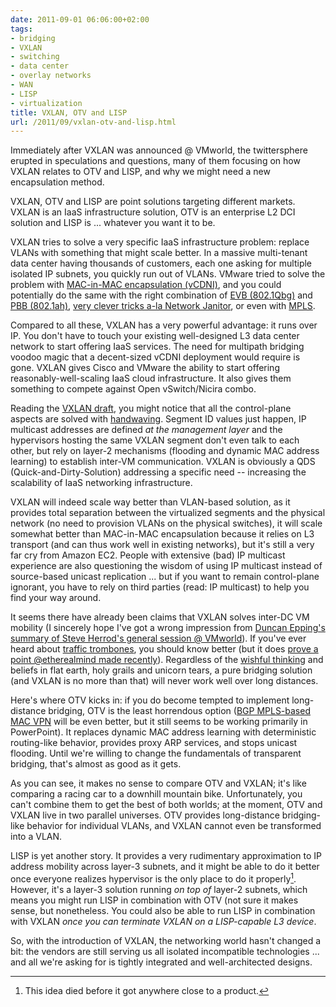 ```yaml
---
date: 2011-09-01 06:06:00+02:00
tags:
- bridging
- VXLAN
- switching
- data center
- overlay networks
- WAN
- LISP
- virtualization
title: VXLAN, OTV and LISP
url: /2011/09/vxlan-otv-and-lisp.html
---
```

Immediately after VXLAN was announced @ VMworld, the twittersphere erupted in speculations and questions, many of them focusing on how VXLAN relates to OTV and LISP, and why we might need a new encapsulation method.

VXLAN, OTV and LISP are point solutions targeting different markets. VXLAN is an IaaS infrastructure solution, OTV is an enterprise L2 DCI solution and LISP is \... whatever you want it to be.
<!--more-->
VXLAN tries to solve a very specific IaaS infrastructure problem: replace VLANs with something that might scale better. In a massive multi-tenant data center having thousands of customers, each one asking for multiple isolated IP subnets, you quickly run out of VLANs. VMware tried to solve the problem with [MAC-in-MAC encapsulation (vCDNI)](/2011/04/vcloud-director-networking.html), and you could potentially do the same with the right combination of [EVB (802.1Qbg)](/2011/05/edge-virtual-bridging-evb-8021qbg-eases.html) and [PBB (802.1ah)](http://en.wikipedia.org/wiki/IEEE_802.1ah-2008), [very clever tricks a-la Network Janitor](/2011/05/edge-virtual-bridging-evb-8021qbg-eases.html), or even with [MPLS](/2011/04/vcloud-architects-ever-heard-of-mpls.html).

Compared to all these, VXLAN has a very powerful advantage: it runs over IP. You don't have to touch your existing well-designed L3 data center network to start offering IaaS services. The need for multipath bridging voodoo magic that a decent-sized vCDNI deployment would require is gone. VXLAN gives Cisco and VMware the ability to start offering reasonably-well-scaling IaaS cloud infrastructure. It also gives them something to compete against Open vSwitch/Nicira combo.

Reading the [VXLAN draft](http://tools.ietf.org/html/draft-mahalingam-dutt-dcops-vxlan-00), you might notice that all the control-plane aspects are solved with [handwaving](http://en.wikipedia.org/wiki/Handwaving). Segment ID values just happen, IP multicast addresses are defined *at the management layer* and the hypervisors hosting the same VXLAN segment don't even talk to each other, but rely on layer-2 mechanisms (flooding and dynamic MAC address learning) to establish inter-VM communication. VXLAN is obviously a QDS (Quick-and-Dirty-Solution) addressing a specific need -- increasing the scalability of IaaS networking infrastructure.

VXLAN will indeed scale way better than VLAN-based solution, as it provides total separation between the virtualized segments and the physical network (no need to provision VLANs on the physical switches), it will scale somewhat better than MAC-in-MAC encapsulation because it relies on L3 transport (and can thus work well in existing networks), but it's still a very far cry from Amazon EC2. People with extensive (bad) IP multicast experience are also questioning the wisdom of using IP multicast instead of source-based unicast replication \... but if you want to remain control-plane ignorant, you have to rely on third parties (read: IP multicast) to help you find your way around.

It seems there have already been claims that VXLAN solves inter-DC VM mobility (I sincerely hope I've got a wrong impression from [Duncan Epping's summary of Steve Herrod's general session @ VMworld](http://www.yellow-bricks.com/2011/08/30/general-session-steve-herrod/)). If you've ever heard about [traffic trombones](/2011/02/traffic-trombone-what-it-is-and-how-you.html), you should know better (but it does [prove a point \@etherealmind made recently](http://twitter.com/etherealmind/status/108629286050729984)). Regardless of the [wishful thinking](http://twitter.com/etherealmind/status/108629676922122241) and beliefs in flat earth, holy grails and unicorn tears, a pure bridging solution (and VXLAN is no more than that) will never work well over long distances.

Here's where OTV kicks in: if you do become tempted to implement long-distance bridging, OTV is the least horrendous option ([BGP MPLS-based MAC VPN](http://tools.ietf.org/html/draft-raggarwa-mac-vpn-01) will be even better, but it still seems to be working primarily in PowerPoint). It replaces dynamic MAC address learning with deterministic routing-like behavior, provides proxy ARP services, and stops unicast flooding. Until we're willing to change the fundamentals of transparent bridging, that's almost as good as it gets.

As you can see, it makes no sense to compare OTV and VXLAN; it's like comparing a racing car to a downhill mountain bike. Unfortunately, you can't combine them to get the best of both worlds; at the moment, OTV and VXLAN live in two parallel universes. OTV provides long-distance bridging-like behavior for individual VLANs, and VXLAN cannot even be transformed into a VLAN.

LISP is yet another story. It provides a very rudimentary approximation to IP address mobility across layer-3 subnets, and it might be able to do it better once everyone realizes hypervisor is the only place to do it properly[^LD]. However, it's a layer-3 solution running *on top of* layer-2 subnets, which means you might run LISP in combination with OTV (not sure it makes sense, but nonetheless. You could also be able to run LISP in combination with VXLAN *once you can terminate VXLAN on a LISP-capable L3 device*.

[^LD]: This idea died before it got anywhere close to a product.

So, with the introduction of VXLAN, the networking world hasn't changed a bit: the vendors are still serving us all isolated incompatible technologies \... and all we're asking for is tightly integrated and well-architected designs.
